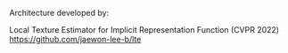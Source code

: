 Architecture developed by:

Local Texture Estimator for Implicit Representation Function (CVPR 2022)
https://github.com/jaewon-lee-b/lte

